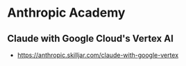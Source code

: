 # Anthropic Academy

## Claude with Google Cloud's Vertex AI

- https://anthropic.skilljar.com/claude-with-google-vertex